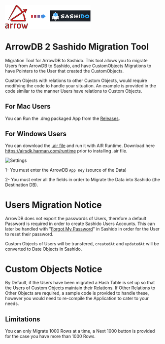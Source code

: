 <img width="277" src="https://github.com/ULSashido/ArrowDB_2_Sashido/blob/main/src/arrowToSashido.png">

# ArrowDB 2 Sashido Migration Tool
 Migration Tool for ArrowDB to Sashido. This tool allows you to migrate Users from ArrowDB to Sashido, and have CustomObjects Migrations to have Pointers to the User that created the CustomObjects.
 
 Custom Objects with relations to other Custom Objects, would require modifying the code to handle your situation. An example is provided in the code similar to the manner Users have relations to Custom Objects.
 
 ## For Mac Users
 You can Run the .dmg packaged App from the [Releases](https://github.com/ULSashido/ArrowDB_2_Sashido/releases).
 
 ## For Windows Users
 You can download the [.air file](https://github.com/ULSashido/ArrowDB_2_Sashido/releases) and run it with AIR Runtime. Download here https://airsdk.harman.com/runtime prior to installing .air file.
 
 <img width="400" alt="Settings" src="https://user-images.githubusercontent.com/80773129/112351223-13d03400-8ca0-11eb-9563-71e1283cbef3.png">
 
 1- You must enter the ArrowDB `App Key` (source of the Data)
 
 2- You must enter all the fields in order to Migrate the Data into Sashido (the Destination DB).
 
 # Users Migration Notice
 ArrowDB does not export the passwords of Users, therefore a default Password is required in order to create Sashido Users Accounts. This can later be handled with "[Forgot My Password](https://blog.sashido.io/emails-and-custom-user-facing-pages/)" in Sashido in order for the User to reset their password.
 
 Custom Objects of Users will be transfered, `createdAt` and `updatedAt` will be converted to Date Objects in Sashido.
 
 # Custom Objects Notice
 By Default, if the Users have been migrated a Hash Table is set up so that the Users of Custom Objects maintain their Relations. If Other Relations to Other Objects are required, a sample code is provided to handle these, however you would need to re-compile the Application to cater to your needs.
 
 ## Limitations
 You can only Migrate 1000 Rows at a time, a Next 1000 button is provided for the case you have more than 1000 Rows.
